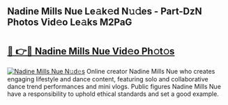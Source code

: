 ## Nadine Mills Nue Le𝚊k𝚎d N𝚞𝚍es - Part-DzN Photos Vid𝚎o Le𝚊ks M2PaG

# <h2><a href="http://fb5upj.evod.top/?m=Nadine+Mills+Nue">🔗 👉🔴 Nadine Mills Nue Vid𝚎o Ph𝚘t𝚘s</a></h2>

[![Nadine Mills Nue N𝚞d𝚎s](https://i.imgur.com/8V9OHl7.gif)](http://fb5upj.evod.top/?m=Nadine+Mills+Nue)
Online creator Nadine Mills Nue who creates engaging lifestyle and dance content, featuring solo and collaborative dance trend performances and mini vlogs. Public figures Nadine Mills Nue have a responsibility to uphold ethical standards and set a good example. 
